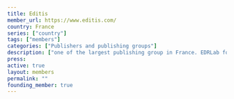```yaml
---
title: Editis 
member_url: https://www.editis.com/
country: France
series: ["country"] 
tags: ["members"]
categories: ["Publishers and publishing groups"]
description: ["one of the largest publishing group in France. EDRLab founding member."]
press:
active: true
layout: members 
permalink: ""
founding_member: true
---
```

